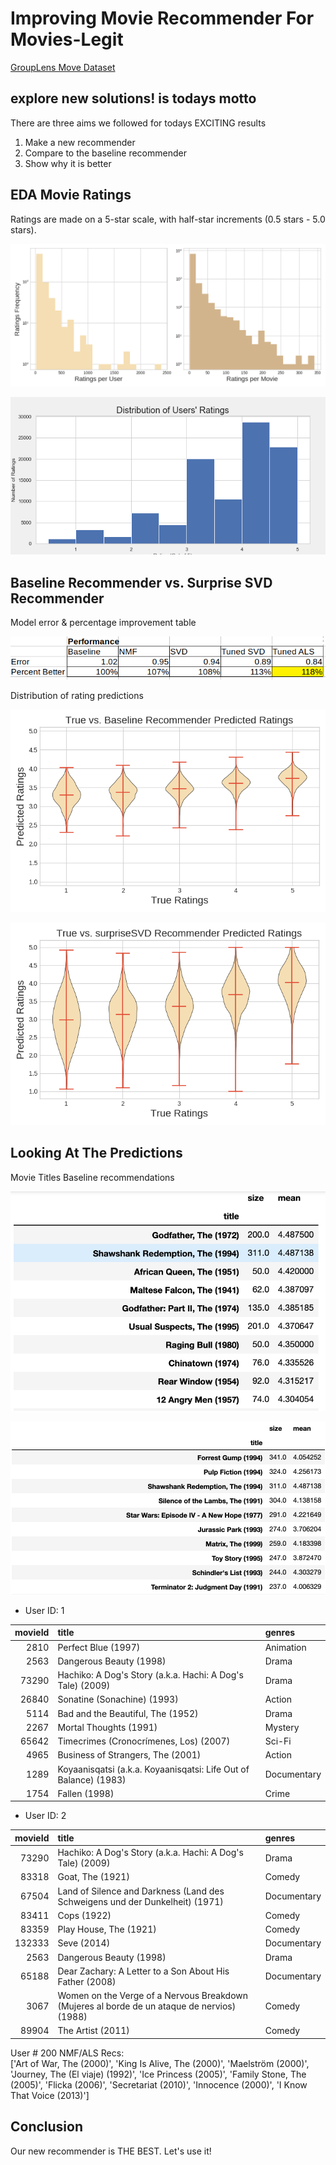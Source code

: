 
# Improving Movie Recommender For **Movies-Legit**

[GroupLens Move Dataset](https://grouplens.org/datasets/movielens/)

## explore new solutions! is todays motto

There are three aims we followed for todays EXCITING results

1. Make a new recommender
2. Compare to the baseline recommender
3. Show why it is better

## EDA Movie Ratings

Ratings are made on a 5-star scale, with half-star increments (0.5 stars - 5.0 stars).

![Work Flow](img/counts_hist.png)

![Work Flow](img/distribution_of_user_ratings.png)


## Baseline Recommender vs. Surprise SVD Recommender

Model error & percentage improvement table

![Work Flow](img/error_table.png)

Distribution of rating predictions

![Work Flow](img/violin_means.png)

![Work Flow](img/violin_svd.png)

## Looking At The Predictions

Movie Titles Baseline recommendations  

![Work Flow](img/recom1.png)

![Work Flow](img/recom2.png)

* User ID: 1

|   movieId | title                                                            | genres                            |
|----------:|:-----------------------------------------------------------------|:----------------------------------|
|      2810 | Perfect Blue (1997)                                              | Animation|Horror|Mystery|Thriller |
|      2563 | Dangerous Beauty (1998)                                          | Drama                             |
|     73290 | Hachiko: A Dog's Story (a.k.a. Hachi: A Dog's Tale) (2009)       | Drama                             |
|     26840 | Sonatine (Sonachine) (1993)                                      | Action|Comedy|Crime|Drama         |
|      5114 | Bad and the Beautiful, The (1952)                                | Drama                             |
|      2267 | Mortal Thoughts (1991)                                           | Mystery|Thriller                  |
|     65642 | Timecrimes (Cronocrímenes, Los) (2007)                           | Sci-Fi|Thriller                   |
|      4965 | Business of Strangers, The (2001)                                | Action|Drama|Thriller             |
|      1289 | Koyaanisqatsi (a.k.a. Koyaanisqatsi: Life Out of Balance) (1983) | Documentary                       |
|      1754 | Fallen (1998)                                                    | Crime|Drama|Fantasy|Thriller      |


* User ID: 2

|   movieId | title                                                                                       | genres               |
|----------:|:--------------------------------------------------------------------------------------------|:---------------------|
|     73290 | Hachiko: A Dog's Story (a.k.a. Hachi: A Dog's Tale) (2009)                                  | Drama                |
|     83318 | Goat, The (1921)                                                                            | Comedy               |
|     67504 | Land of Silence and Darkness (Land des Schweigens und der Dunkelheit) (1971)                | Documentary          |
|     83411 | Cops (1922)                                                                                 | Comedy               |
|     83359 | Play House, The (1921)                                                                      | Comedy               |
|    132333 | Seve (2014)                                                                                 | Documentary|Drama    |
|      2563 | Dangerous Beauty (1998)                                                                     | Drama                |
|     65188 | Dear Zachary: A Letter to a Son About His Father (2008)                                     | Documentary          |
|      3067 | Women on the Verge of a Nervous Breakdown (Mujeres al borde de un ataque de nervios) (1988) | Comedy|Drama         |
|     89904 | The Artist (2011)                                                                           | Comedy|Drama|Romance |

User # 200 NMF/ALS Recs:  
['Art of War, The (2000)', 'King Is Alive, The (2000)', 'Maelström (2000)', 'Journey, The (El viaje) (1992)', 'Ice Princess (2005)', 'Family Stone, The (2005)', 'Flicka (2006)', 'Secretariat (2010)', 'Innocence (2000)', 'I Know That Voice (2013)']

## Conclusion

Our new recommender is THE BEST. Let's use it!


